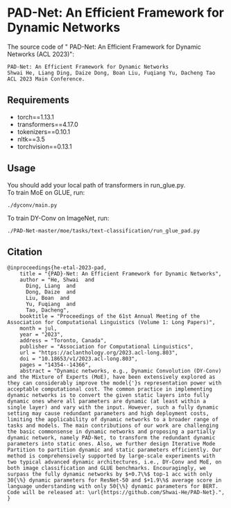 # PAD-Net: An Efficient Framework for Dynamic Networks
The source code of " PAD-Net: An Efficient Framework for Dynamic Networks
 (ACL 2023)":

 ```
PAD-Net: An Efficient Framework for Dynamic Networks
Shwai He, Liang Ding, Daize Dong, Boan Liu, Fuqiang Yu, Dacheng Tao
ACL 2023 Main Conference. 
```

## Requirements
- torch==1.13.1
- transformers==4.17.0
- tokenizers==0.10.1
- nltk==3.5
- torchvision==0.13.1

## Usage

You should add your local path of transformers in run_glue.py. \
To train MoE on GLUE, run: 

`./dyconv/main.py` 

To train DY-Conv on ImageNet, run: 

`./PAD-Net-master/moe/tasks/text-classification/run_glue_pad.py` 

## Citation

```
@inproceedings{he-etal-2023-pad,
    title = "{PAD}-Net: An Efficient Framework for Dynamic Networks",
    author = "He, Shwai  and
      Ding, Liang  and
      Dong, Daize  and
      Liu, Boan  and
      Yu, Fuqiang  and
      Tao, Dacheng",
    booktitle = "Proceedings of the 61st Annual Meeting of the Association for Computational Linguistics (Volume 1: Long Papers)",
    month = jul,
    year = "2023",
    address = "Toronto, Canada",
    publisher = "Association for Computational Linguistics",
    url = "https://aclanthology.org/2023.acl-long.803",
    doi = "10.18653/v1/2023.acl-long.803",
    pages = "14354--14366",
    abstract = "Dynamic networks, e.g., Dynamic Convolution (DY-Conv) and the Mixture of Experts (MoE), have been extensively explored as they can considerably improve the model{'}s representation power with acceptable computational cost. The common practice in implementing dynamic networks is to convert the given static layers into fully dynamic ones where all parameters are dynamic (at least within a single layer) and vary with the input. However, such a fully dynamic setting may cause redundant parameters and high deployment costs, limiting the applicability of dynamic networks to a broader range of tasks and models. The main contributions of our work are challenging the basic commonsense in dynamic networks and proposing a partially dynamic network, namely PAD-Net, to transform the redundant dynamic parameters into static ones. Also, we further design Iterative Mode Partition to partition dynamic and static parameters efficiently. Our method is comprehensively supported by large-scale experiments with two typical advanced dynamic architectures, i.e., DY-Conv and MoE, on both image classification and GLUE benchmarks. Encouragingly, we surpass the fully dynamic networks by $+0.7\%$ top-1 acc with only 30{\%} dynamic parameters for ResNet-50 and $+1.9\%$ average score in language understanding with only 50{\%} dynamic parameters for BERT. Code will be released at: \url{https://github.com/Shwai-He/PAD-Net}.",
}
```